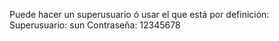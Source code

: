 Puede hacer un superusuario ó usar el que está por definición:
Superusuario: sun
Contraseña: 12345678

